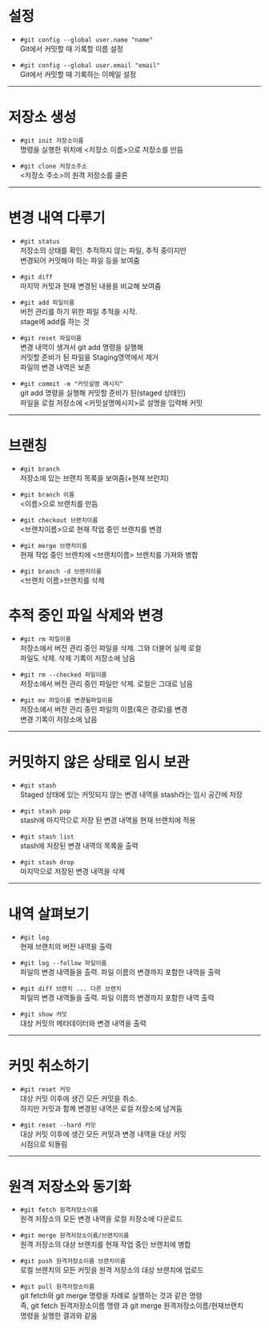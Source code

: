 # 설정

- ```#git config --global user.name "name"```  
Git에서 커밋할 때 기록할 이름 설정  

- ```#git config --global user.email "email"```  
Git에서 커밋할 때 기록하는 이메일 설정  

---

# 저장소 생성

- ```#git init 저장소이름```  
명령을 실행한 위치에 <저장소 이름>으로 저장소를 만듬  

- ```#git clone 저장소주소```   
<저장소 주소>의 원격 저장소를 클론  

---

# 변경 내역 다루기

- ```#git status```  
저장소의 상태를 확인. 추적하지 않는 파일, 추적 중이지만  
변경되어 커밋해야 하는 파일 등을 보여줌  

- ```#git diff```  
마지막 커밋과 현재 변경된 내용을 비교해 보여줌  

- ```#git add 파일이름```   
버전 관리를 하기 위한 파일 추적을 시작.  
stage에 add를 하는 것  

- ```#git reset 파일이름```   
변경 내역이 생겨서 git add 명령을 실행해  
커밋할 준비가 된 파일을 Staging영역에서 제거  
파일의 변경 내역은 보존  

- ```#git commit -m "커밋설명 메시지"```  
git add 명령을 실행해 커밋할 준비가 된(staged 상태인)  
파일을 로컬 저장소에 <커밋설명메시지>로 설명을 입력해 커밋

---

# 브랜칭

- ```#git branch```  
저장소에 있는 브랜치 목록을 보여줌(+현재 브런치)  

- ```#git branch 이름```  
<이름>으로 브랜치를 만듬  

- ```#git checkout 브랜치이름```  
<브랜치이름>으로 현재 작업 중인 브랜치를 변경  

- ```#git merge 브랜치이름```  
현재 작업 중인 브랜치에 <브랜치이름> 브랜치를 가져와 병합  

- ```#git branch -d 브랜치이름```  
<브랜치 이름>브랜치를 삭제  

# 추적 중인 파일 삭제와 변경
- ```#git rm 파일이름```  
저장소에서 버전 관리 중인 파일을 삭제. 그와 더불어 실제 로컬  
파일도 삭제. 삭제 기록이 저장소에 남음  

- ```#git rm --checked 파일이름```  
저장소에서 버전 관리 중인 파일만 삭제. 로컬은 그대로 남음  

- ```#git mv 파일이름 변경될파일이름```  
저장소에서 버전 관리 중인 파일의 이름(혹은 경로)를 변경  
변경 기록이 저장소에 남음  

---

# 커밋하지 않은 상태로 임시 보관

- ```#git stash```  
Staged 상태에 있는 커밋되지 않는 변경 내역을 stash라는 임시 공간에 저장  

- ```#git stash pop```  
stash에 마지막으로 저장 된 변경 내역을 현재 브랜치에 적용  

- ```#git stash list```  
stash에 저장된 변경 내역의 목록을 출력  

- ```#git stash drop```  
마지막으로 저장된 변경 내역을 삭제

---

# 내역 살펴보기

- ```#git log```  
현재 브랜치의 버전 내역을 출력  

- ```#git log --follow 파일이름```  
파일의 변경 내역들을 출력. 파일 이름의 변경까지 포함한 내역을 출력  

- ```#git diff 브랜치 ... 다른 브랜치```  
파일의 변경 내역들을 출력. 파일 이름의 변경까지 포함한 내역 출력  

- ```#git show 커밋```  
대상 커밋의 메타데이터와 변경 내역을 출력  

---

# 커밋 취소하기

- ```#git reset 커밋```  
대상 커밋 이후에 생긴 모든 커밋을 취소.  
하지만 커밋과 함께 변경된 내역은 로컬 저장소에 남겨둠  

- ```#git reset --hard 커밋```  
대상 커밋 이후에 생긴 모든 커밋과 변경 내역을 대상 커밋  
시점으로 되돌림

---

# 원격 저장소와 동기화

- ```#git fetch 원격저장소이름```  
원격 저장소의 모든 변경 내역을 로컬 저장소에 다운로드  

- ```#git merge 원격저장소이름/브랜치이름```  
원격 저장소의 대상 브랜치를 현재 작업 중인 브랜치에 병합  

- ```#git push 원격저장소이름 브랜치이름```  
로컬 브랜치의 모든 커밋을 원격 저장소의 대상 브랜치에 업로드  

- ```#git pull 원격저장소이름```  
git fetch와 git merge 명령을 차례로 실행하는 것과 같은 명령  
즉, git fetch 원격저장소이름 명령 과 git merge 원격저장소이름/현재브랜치  
명령을 실행한 결과와 같음

